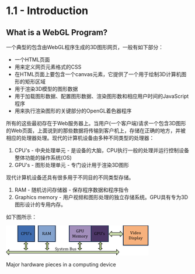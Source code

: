 # 1.1 - Introduction

## What is a WebGL Program?

一个典型的包含由WebGL程序生成的3D图形网页，一般有如下部分：
* 一个HTML页面
* 用来定义网页元素格式的CSS
* 在HTML页面上要包含一个canvas元素，它提供了一个用于绘制3D计算机图形的矩形区域
* 用于渲染3D模型的图形数据
* 用于加载图形数据、配置图形数据、渲染图形数和相应用户时间的JavaScript程序
* 用来执行渲染图形的关键部分的OpenGL着色器程序

所有的这些最初存在于Web服务器上。当用户(一个客户端)请求一个包含3D图形的Web页面，上面说到的那些数据将传输到客户机上，存储在正确的地方，并被相应的处理器处理。现代的计算机设备由多种不同类型的处理器：

1. CPU's - 中央处理单元 - 是设备的大脑，CPU执行一般的处理并运行控制设备整体功能的操作系统(OS)
2. GPU's - 图形处理单元 - 专门设计用于渲染3D图形

现代计算机设备还具有很多用于不同目的不同类型存储。

1. RAM - 随机访问存储器 - 保存程序数据和程序指令
2. Graphics memory - 用户视频和图形处理的独立存储系统。GPU具有专为3D图形设计的专用内存。

如下图所示：

![hardware_overview.png](./hardware_overview.png)

Major hardware pieces in a computing device
